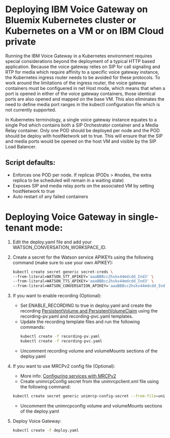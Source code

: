 # Deploying IBM Voice Gateway on Bluemix Kubernetes cluster or Kubernetes on a VM or on IBM Cloud private
Running the IBM Voice Gateway in a Kubernetes environment requires special considerations beyond the deployment of a typical HTTP based application. Because the voice gateway relies on SIP for call signaling and RTP for media which require affinity to a specific voice gateway instance, the Kubernetes ingress router needs to be avoided for these protocols. To work around the limitations of the ingress router, the voice gateway containers must be configuered in net Host mode, which means that when a port is opened in either of the voice gateway containers, those identical ports are also opened and mapped on the base VM. This also eliminates the need to define media port ranges in the kubectl configuration file which is not currently supported.

In Kubernetes terminology, a single voice gateway instance equates to a single Pod which contains both a SIP Orchestrator container and a Media Relay container. Only one POD should be deployed per node and the POD should be deploy with hostNetwork set to true. This will ensure that the SIP and media ports would be opened on the host VM and visible by the SIP Load Balancer.  

## Script defaults:

* Enforces one POD per node. If replicas (PODs > #nodes, the extra replica to be scheduled will remain in a waiting state)
* Exposes SIP and media relay ports on the associated VM by setting hostNetwork to true
* Auto restart of any failed containers

# Deploying Voice Gateway in single-tenant mode:

1) Edit the deploy.yaml file and add your WATSON_CONVERSATION_WORKSPACE_ID.

1) Create a secret for the Watson service APIKEYs using the following command (make sure to use your own APIKEY):
   ```bash
   kubectl create secret generic secret-creds \
   --from-literal=WATSON_STT_APIKEY='aaaBBBcc2hskx44mdcdd_Ind3' \
   --from-literal=WATSON_TTS_APIKEY='aaaBBBcc2hskx44mdcdd_Ind3' \
   --from-literal=WATSON_CONVERSATION_APIKEY='aaaBBBcc2hskx44mdcdd_Ind3'
   ```

1) If you want to enable recording (Optional): 
   - Set ENABLE_RECORDING to true in deploy.yaml and create the recording [PersistentVolume and PersistentVolumeClaim](https://kubernetes.io/docs/concepts/storage/persistent-volumes/) using the recording-pv.yaml and recording-pvc.yaml templates.
   - Update the recording template files  and run the following commands: 
     ```bash
     kubectl create -f recording-pv.yaml
     kubectl create -f recording-pvc.yaml
     ```
   - Uncomment recording volume and volumeMounts sections of the deploy.yaml

1) If you want to use MRCPv2 config file (Optional):
   - More info: [Configuring services with MRCPv2](https://www.ibm.com/support/knowledgecenter/SS4U29/MRCP.html)
   - Create unimrcpConfig secret from the unimrcpclient.xml file using the following command: 
    ```bash
    kubectl create secret generic unimrcp-config-secret --from-file=unimrcpConfig=unimrcpclient.xml
    ```
   - Uncomment the unimrcpconfig volume and volumeMounts sections of the deploy.yaml 
  
1) Deploy Voice Gateway:  
   ```bash
   kubectl create -f deploy.yaml
   ```